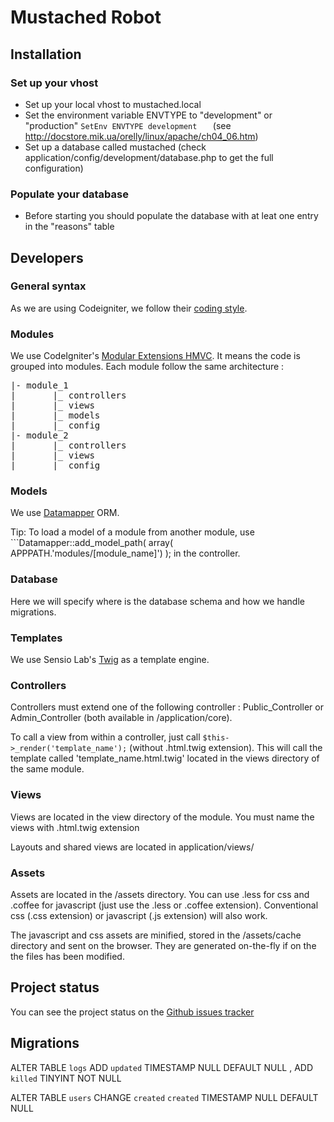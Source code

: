# Mustached Robot

## Installation

### Set up your vhost

* Set up your local vhost to mustached.local
* Set the environment variable ENVTYPE to "development" or "production" ```SetEnv ENVTYPE development	``` (see http://docstore.mik.ua/orelly/linux/apache/ch04_06.htm)
* Set up a database called mustached (check application/config/development/database.php to get the full configuration)

### Populate your database

* Before starting you should populate the database with at leat one entry in the "reasons" table

## Developers

### General syntax

As we are using Codeigniter, we follow their [coding style](http://codeigniter.com/user_guide/general/styleguide.html).

### Modules

We use CodeIgniter's [Modular Extensions HMVC](https://bitbucket.org/wiredesignz/codeigniter-modular-extensions-hmvc/wiki/Home). It means the code is grouped into modules. Each module follow the same architecture :

<pre>
|- module_1
|       |_ controllers
|       |_ views
|       |_ models
|       |_ config
|- module_2
|       |_ controllers
|       |_ views
|       |_ config
</pre>

### Models

We use [Datamapper](http://datamapper.wanwizard.eu/) ORM. 

Tip: To load a model of a module from another module, use ```Datamapper::add_model_path( array( APPPATH.'modules/[module_name]') ); in the controller.

### Database ###

Here we will specify where is the database schema and how we handle migrations.

### Templates

We use Sensio Lab's [Twig](http://twig.sensiolabs.org) as a template engine. 

### Controllers 

Controllers must extend one of the following controller : Public_Controller or Admin_Controller (both available in /application/core). 

To call a view from within a controller, just call ```$this->_render('template_name');``` (without .html.twig extension). This will call the template called 'template_name.html.twig' located in the views directory of the same module.

### Views 

Views are located in the view directory of the module. You must name the views with .html.twig extension

Layouts and shared views are located in application/views/

### Assets

Assets are located in the /assets directory. You can use .less for css and .coffee for javascript (just use the .less or .coffee extension). Conventional css (.css extension) or javascript (.js extension) will also work.

The javascript and css assets are minified, stored in the /assets/cache directory and sent on the browser. They are generated on-the-fly if on the the files has been modified. 

## Project status

You can see the project status on the [Github issues tracker](https://github.com/cantineNantes/mustached-robot/issues?milestone=1&state=open)

## Migrations
ALTER TABLE  `logs` ADD  `updated` TIMESTAMP NULL DEFAULT NULL ,
ADD  `killed` TINYINT NOT NULL

ALTER TABLE  `users` CHANGE  `created`  `created` TIMESTAMP NULL DEFAULT NULL
